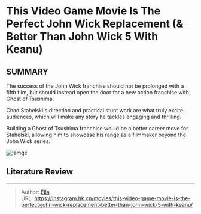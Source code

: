 # This Video Game Movie Is The Perfect John Wick Replacement (&amp; Better Than John Wick 5 With Keanu)


## SUMMARY 


 

The success of the John Wick franchise should not be prolonged with a fifth film, but should instead open the door for a new action franchise with Ghost of Tsushima.


Chad Stahelski&#39;s direction and practical stunt work are what truly excite audiences, which will make any story he tackles engaging and thrilling.


Building a Ghost of Tsushima franchise would be a better career move for Stahelski, allowing him to showcase his range as a filmmaker beyond the John Wick series.
            


![iamge](https://static1.srcdn.com/wordpress/wp-content/uploads/2023/08/keanu-reeves-john-wick-4.jpg)

## Literature Review



---

> Author: [Ella](https://instagram.hk.cn/)  
> URL: https://instagram.hk.cn/movies/this-video-game-movie-is-the-perfect-john-wick-replacement-better-than-john-wick-5-with-keanu/  

